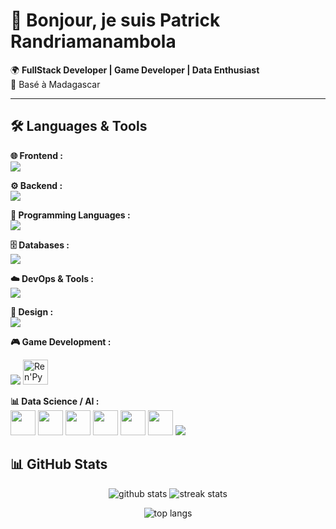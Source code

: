 # 👋 Bonjour, je suis Patrick Randriamanambola

🌍 **FullStack Developer | Game Developer | Data Enthusiast**  
📍 Basé à Madagascar 

---


## 🛠️ Languages & Tools

**🌐 Frontend :**  
<img src="https://skillicons.dev/icons?i=html,css,js,ts,bootstrap" />

**⚙️ Backend :**  
<img src="https://skillicons.dev/icons?i=nodejs,django,php,nginx" />

**🐍 Programming Languages :**  
<img src="https://skillicons.dev/icons?i=python,c,cpp,qt" />

**🗄️ Databases :**  
<img src="https://skillicons.dev/icons?i=mysql,postgres,sqlite" />  

**☁️ DevOps & Tools :**  
<img src="https://skillicons.dev/icons?i=docker,git,bash,linux" />  

**🎨 Design :**  
<img src="https://skillicons.dev/icons?i=figma" />  

**🎮 Game Development :**
<p>
  <img src="https://skillicons.dev/icons?i=unity,godot" />  
  <img src="https://www.renpy.org/static/index-logo.png" height="40" alt="Ren'Py logo"/>
</p>
 
**📊 Data Science / AI :**  
<img src="https://img.icons8.com/?size=100&id=xSkewUSqtErH&format=png&color=000000" height="40"/>
<img src="https://img.icons8.com/?size=100&id=TkX1totjFmAD&format=png&color=000000" height="40"/>
<img src="https://img.icons8.com/?size=100&id=aR9CXyMagKIS&format=png&color=000000" height="40"/>
<img src="https://upload.wikimedia.org/wikipedia/commons/0/05/Scikit_learn_logo_small.svg" height="40"/> 
<img src="https://seaborn.pydata.org/_images/logo-tall-lightbg.svg" height="40"/> 
<img src="https://www.chartjs.org/img/chartjs-logo.svg" height="40"/> 
<img src="https://skillicons.dev/icons?i=tensorflow" />

## 📊 GitHub Stats

<p align="center">
  <img src="https://github-readme-stats.vercel.app/api?username=patricklalaina&show_icons=true&theme=radical" alt="github stats" />
  <img src="https://github-readme-streak-stats.herokuapp.com/?user=patricklalaina&theme=radical" alt="streak stats" />
</p>

<p align="center">
  <img src="https://github-readme-stats.vercel.app/api/top-langs?username=patricklalaina&show_icons=true&locale=en&layout=compact&theme=radical" alt="top langs" />
</p>


